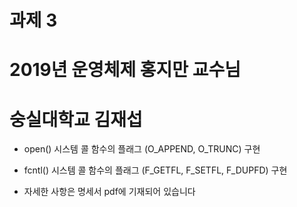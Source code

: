 # 과제 3

# 2019년 운영체제 홍지만 교수님
# 숭실대학교 김재섭

* open() 시스템 콜 함수의 플래그 (O_APPEND, O_TRUNC) 구현
* fcntl() 시스템 콜 함수의 플래그 (F_GETFL, F_SETFL, F_DUPFD) 구현

* 자세한 사항은 명세서 pdf에 기재되어 있습니다
